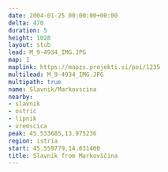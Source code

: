 ```yaml
---
date: 2004-01-25 00:00:00+00:00
delta: 470
duration: 5
height: 1028
layout: stub
lead: M_9-4934_IMG.JPG
map: 1
maplink: https://mapzs.projekti.si/poi/1235
multilead: M_9-4934_IMG.JPG
multipath: true
name: Slavnik/Markovscina
nearby:
- slavnik
- ostric
- lipnik
- vremscica
peak: 45.533685,13.975236
region: istria
start: 45.559779,14.031400
title: Slavnik from Markovščina
---
```

